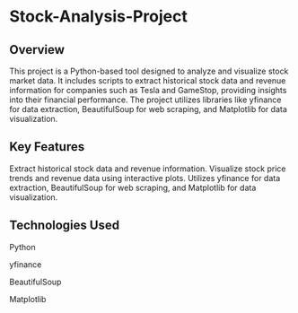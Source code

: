 # Stock-Analysis-Project

## Overview
This project is a Python-based tool designed to analyze and visualize stock market data. It includes scripts to extract historical stock data and revenue information for companies such as Tesla and GameStop, providing insights into their financial performance. The project utilizes libraries like yfinance for data extraction, BeautifulSoup for web scraping, and Matplotlib for data visualization.

## Key Features
Extract historical stock data and revenue information.
Visualize stock price trends and revenue data using interactive plots.
Utilizes yfinance for data extraction, BeautifulSoup for web scraping, and Matplotlib for data visualization.

## Technologies Used
Python

yfinance

BeautifulSoup

Matplotlib
